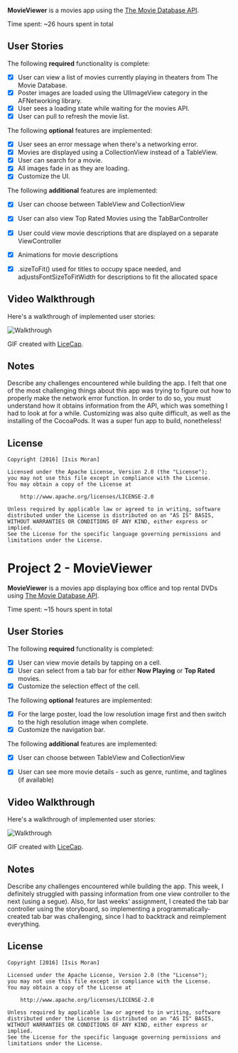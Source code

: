 <b>MovieViewer</b> is a movies app using the [The Movie Database API](http://docs.themoviedb.apiary.io/#).

Time spent: ~26 hours spent in total

## User Stories

The following **required** functionality is complete:

- [x] User can view a list of movies currently playing in theaters from The Movie Database.
- [x] Poster images are loaded using the UIImageView category in the AFNetworking library.
- [x] User sees a loading state while waiting for the movies API.
- [x] User can pull to refresh the movie list.

The following **optional** features are implemented:

- [x] User sees an error message when there's a networking error.
- [x] Movies are displayed using a CollectionView instead of a TableView.
- [x] User can search for a movie.
- [x] All images fade in as they are loading.
- [x] Customize the UI.

The following **additional** features are implemented:

- [x] User can choose between TableView and CollectionView
- [x] User can also view Top Rated Movies using the TabBarController
- [x] User could view movie descriptions that are displayed on a separate ViewController
- [x] Animations for movie descriptions
- [x] .sizeToFit() used for titles to occupy space needed, and adjustsFontSizeToFitWidth for descriptions to fit the allocated space


## Video Walkthrough 

Here's a walkthrough of implemented user stories:

![Walkthrough](MovieDatabaseFinal.gif)
 

GIF created with [LiceCap](http://www.cockos.com/licecap/).

## Notes
Describe any challenges encountered while building the app.
I felt that one of the most challenging things about this app was trying to figure out how to properly make the network error function. In order to do so, you must understand how it obtains information from the API, which was something I had to look at for a while. Customizing was also quite difficult, as well as the installing of the CocoaPods. It was a super fun app to build, nonetheless!

## License

    Copyright [2016] [Isis Moran]

    Licensed under the Apache License, Version 2.0 (the "License");
    you may not use this file except in compliance with the License.
    You may obtain a copy of the License at

        http://www.apache.org/licenses/LICENSE-2.0

    Unless required by applicable law or agreed to in writing, software
    distributed under the License is distributed on an "AS IS" BASIS,
    WITHOUT WARRANTIES OR CONDITIONS OF ANY KIND, either express or implied.
    See the License for the specific language governing permissions and
    limitations under the License.


# Project 2 - <b>MovieViewer</b>

<b>MovieViewer</b> is a movies app displaying box office and top rental DVDs using [The Movie Database API](http://docs.themoviedb.apiary.io/#).

Time spent: ~15 hours spent in total

## User Stories

The following **required** functionality is completed:

- [x] User can view movie details by tapping on a cell.
- [x] User can select from a tab bar for either **Now Playing** or **Top Rated** movies.
- [x] Customize the selection effect of the cell.

The following **optional** features are implemented:

- [x] For the large poster, load the low resolution image first and then switch to the high resolution image when complete.
- [x] Customize the navigation bar.

The following **additional** features are implemented:

- [x] User can choose between TableView and CollectionView
- [x] User can see more movie details - such as genre, runtime, and taglines (if available)


## Video Walkthrough 

Here's a walkthrough of implemented user stories:

![Walkthrough](MovieDatabase6.gif)

GIF created with [LiceCap](http://www.cockos.com/licecap/).

## Notes

Describe any challenges encountered while building the app.
This week, I definitely struggled with passing information from one view controller to the next (using a segue). Also, for last weeks' assignment, I created the tab bar controller using the storyboard, so implementing a programmatically-created tab bar was challenging, since I had to backtrack and reimplement everything. 

## License

    Copyright [2016] [Isis Moran]

    Licensed under the Apache License, Version 2.0 (the "License");
    you may not use this file except in compliance with the License.
    You may obtain a copy of the License at

        http://www.apache.org/licenses/LICENSE-2.0

    Unless required by applicable law or agreed to in writing, software
    distributed under the License is distributed on an "AS IS" BASIS,
    WITHOUT WARRANTIES OR CONDITIONS OF ANY KIND, either express or implied.
    See the License for the specific language governing permissions and
    limitations under the License.

